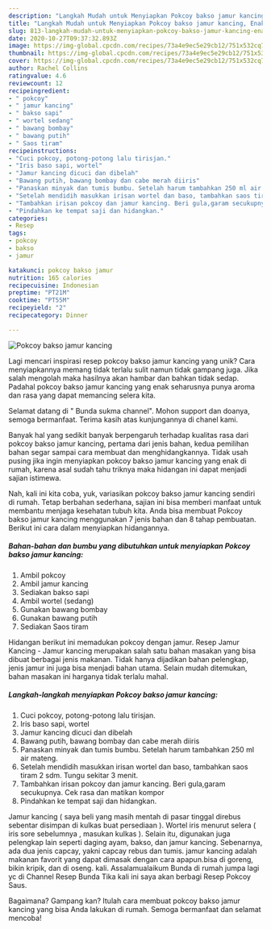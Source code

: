 ```yaml
---
description: "Langkah Mudah untuk Menyiapkan Pokcoy bakso jamur kancing, Enak Banget"
title: "Langkah Mudah untuk Menyiapkan Pokcoy bakso jamur kancing, Enak Banget"
slug: 813-langkah-mudah-untuk-menyiapkan-pokcoy-bakso-jamur-kancing-enak-banget
date: 2020-10-27T09:37:32.893Z
image: https://img-global.cpcdn.com/recipes/73a4e9ec5e29cb12/751x532cq70/pokcoy-bakso-jamur-kancing-foto-resep-utama.jpg
thumbnail: https://img-global.cpcdn.com/recipes/73a4e9ec5e29cb12/751x532cq70/pokcoy-bakso-jamur-kancing-foto-resep-utama.jpg
cover: https://img-global.cpcdn.com/recipes/73a4e9ec5e29cb12/751x532cq70/pokcoy-bakso-jamur-kancing-foto-resep-utama.jpg
author: Rachel Collins
ratingvalue: 4.6
reviewcount: 12
recipeingredient:
- " pokcoy"
- " jamur kancing"
- " bakso sapi"
- " wortel sedang"
- " bawang bombay"
- " bawang putih"
- " Saos tiram"
recipeinstructions:
- "Cuci pokcoy, potong-potong lalu tirisjan."
- "Iris baso sapi, wortel"
- "Jamur kancing dicuci dan dibelah"
- "Bawang putih, bawang bombay dan cabe merah diiris"
- "Panaskan minyak dan tumis bumbu. Setelah harum tambahkan 250 ml air mateng."
- "Setelah mendidih masukkan irisan wortel dan baso, tambahkan saos tiram 2 sdm. Tungu sekitar 3 menit."
- "Tambahkan irisan pokcoy dan jamur kancing. Beri gula,garam secukupnya. Cek rasa dan matikan kompor"
- "Pindahkan ke tempat saji dan hidangkan."
categories:
- Resep
tags:
- pokcoy
- bakso
- jamur

katakunci: pokcoy bakso jamur 
nutrition: 165 calories
recipecuisine: Indonesian
preptime: "PT21M"
cooktime: "PT55M"
recipeyield: "2"
recipecategory: Dinner

---
```



![Pokcoy bakso jamur kancing](https://img-global.cpcdn.com/recipes/73a4e9ec5e29cb12/751x532cq70/pokcoy-bakso-jamur-kancing-foto-resep-utama.jpg)

Lagi mencari inspirasi resep pokcoy bakso jamur kancing yang unik? Cara menyiapkannya memang tidak terlalu sulit namun tidak gampang juga. Jika salah mengolah maka hasilnya akan hambar dan bahkan tidak sedap. Padahal pokcoy bakso jamur kancing yang enak seharusnya punya aroma dan rasa yang dapat memancing selera kita.

Selamat datang di &#34; Bunda sukma channel&#34;. Mohon support dan doanya, semoga bermanfaat. Terima kasih atas kunjungannya di chanel kami.

Banyak hal yang sedikit banyak berpengaruh terhadap kualitas rasa dari pokcoy bakso jamur kancing, pertama dari jenis bahan, kedua pemilihan bahan segar sampai cara membuat dan menghidangkannya. Tidak usah pusing jika ingin menyiapkan pokcoy bakso jamur kancing yang enak di rumah, karena asal sudah tahu triknya maka hidangan ini dapat menjadi sajian istimewa.


Nah, kali ini kita coba, yuk, variasikan pokcoy bakso jamur kancing sendiri di rumah. Tetap berbahan sederhana, sajian ini bisa memberi manfaat untuk membantu menjaga kesehatan tubuh kita. Anda bisa membuat Pokcoy bakso jamur kancing menggunakan 7 jenis bahan dan 8 tahap pembuatan. Berikut ini cara dalam menyiapkan hidangannya.

<!--inarticleads1-->

##### Bahan-bahan dan bumbu yang dibutuhkan untuk menyiapkan Pokcoy bakso jamur kancing:

1. Ambil  pokcoy
1. Ambil  jamur kancing
1. Sediakan  bakso sapi
1. Ambil  wortel (sedang)
1. Gunakan  bawang bombay
1. Gunakan  bawang putih
1. Sediakan  Saos tiram


Hidangan berikut ini memadukan pokcoy dengan jamur. Resep Jamur Kancing - Jamur kancing merupakan salah satu bahan masakan yang bisa dibuat berbagai jenis makanan. Tidak hanya dijadikan bahan pelengkap, jenis jamur ini juga bisa menjadi bahan utama. Selain mudah ditemukan, bahan masakan ini harganya tidak terlalu mahal. 

<!--inarticleads2-->

##### Langkah-langkah menyiapkan Pokcoy bakso jamur kancing:

1. Cuci pokcoy, potong-potong lalu tirisjan.
1. Iris baso sapi, wortel
1. Jamur kancing dicuci dan dibelah
1. Bawang putih, bawang bombay dan cabe merah diiris
1. Panaskan minyak dan tumis bumbu. Setelah harum tambahkan 250 ml air mateng.
1. Setelah mendidih masukkan irisan wortel dan baso, tambahkan saos tiram 2 sdm. Tungu sekitar 3 menit.
1. Tambahkan irisan pokcoy dan jamur kancing. Beri gula,garam secukupnya. Cek rasa dan matikan kompor
1. Pindahkan ke tempat saji dan hidangkan.


Jamur kancing ( saya beli yang masih mentah di pasar tinggal direbus sebentar disimpan di kulkas buat persediaan ). Wortel iris menurut selera ( iris sore sebelumnya , masukan kulkas ). Selain itu, digunakan juga pelengkap lain seperti daging ayam, bakso, dan jamur kancing. Sebenarnya, ada dua jenis capcay, yakni capcay rebus dan tumis. jamur kancing adalah makanan favorit yang dapat dimasak dengan cara apapun.bisa di goreng, bikin kripik, dan di oseng. kali. Assalamualaikum Bunda di rumah jumpa lagi yc di Channel Resep Bunda Tika kali ini saya akan berbagi Resep Pokcoy Saus. 

Bagaimana? Gampang kan? Itulah cara membuat pokcoy bakso jamur kancing yang bisa Anda lakukan di rumah. Semoga bermanfaat dan selamat mencoba!
